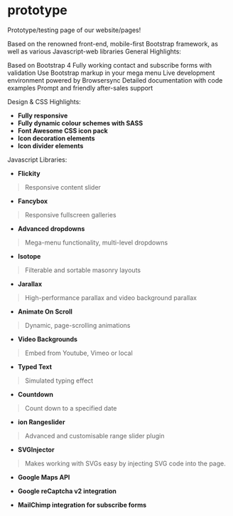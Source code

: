 # prototype
Prototype/testing page of our website/pages!

Based on the renowned front-end, mobile-first Bootstrap framework, as well as various Javascript-web libraries 
General Highlights:

Based on Bootstrap 4
Fully working contact and subscribe forms with validation
Use Bootstrap markup in your mega menu
Live development environment powered by Browsersync
Detailed documentation with code examples
Prompt and friendly after-sales support

Design & CSS Highlights:
- <b> Fully responsive </b> 
- <b> Fully dynamic colour schemes with SASS </b> 
- <b> Font Awesome CSS icon pack</b> 
- <b> Icon decoration elements </b> 
- <b> Icon divider elements </b> 

Javascript Libraries:

- <b> Flickity </b> 
 > Responsive content slider
   
- <b> Fancybox </b>
 > Responsive fullscreen galleries
   
- <b> Advanced dropdowns  </b>
 > Mega-menu functionality, multi-level dropdowns
   
- <b> Isotope </b>
 > Filterable and sortable masonry layouts

- <b> Jarallax  </b> 
 > High-performance parallax and video background parallax
   
- <b> Animate On Scroll </b>
 > Dynamic, page-scrolling animations
   
- <b> Video Backgrounds </b>
 > Embed from Youtube, Vimeo or local
   
- <b> Typed Text </b>
 > Simulated typing effect

- <b> Countdown </b> 
 > Count down to a specified date
   
- <b> ion Rangeslider  </b> 
 > Advanced and customisable range slider plugin
   
- <b> SVGInjector </b>
 > Makes working with SVGs easy by injecting SVG code into the page.
   
- <b> Google Maps API </b>
   
- <b> Google reCaptcha v2 integration </b>
   
- <b> MailChimp integration for subscribe forms </b>
